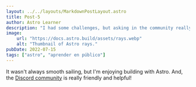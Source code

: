 ```yaml
---
layout: ../../layouts/MarkdownPostLayout.astro
title: Post-5
author: Astro Learner
description: "I had some challenges, but asking in the community really helped!"
image: 
    url: "https://docs.astro.build/assets/rays.webp"
    alt: "Thumbnail of Astro rays."
pubDate: 2022-07-15
tags: ["astro", "aprender en público"]
---
```

It wasn't always smooth sailing, but I'm enjoying building with Astro. And, the [Discord community](https://astro.build/chat) is really friendly and helpful!